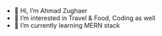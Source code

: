 - 👋 Hi, I’m Ahmad Zughaer
- 👀 I’m interested in Travel & Food, Coding as well
- 🌱 I’m currently learning MERN stack


<!---
ahmadzughaer/ahmadzughaer is a ✨ special ✨ repository because its `README.md` (this file) appears on your GitHub profile.
You can click the Preview link to take a look at your changes.
--->

